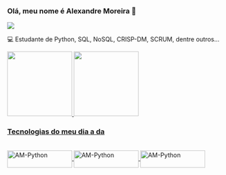 ### Olá, meu nome é Alexandre Moreira 👋
<a href="https://www.linkedin.com/in/alexandremoreira89/" target="_blank"><img src="https://img.shields.io/badge/-LinkedIn-%230077B5?style=for-the-badge&logo=linkedin&logoColor=white" target="_blank"></a>




💻 Estudante de Python, SQL, NoSQL, CRISP-DM, SCRUM, dentre outros...

<div align="left">
<a href="https://github.com/AlexandrMoreira">
<img height="150em" src="https://github-readme-stats.vercel.app/api?username=AlexandrMoreira&show_icons=true&theme=dark&include_all_commits=true&count_private=true"/>
<img height="150em" src="https://github-readme-stats.vercel.app/api/top-langs/?username=AlexandrMoreira&layout=compact&langs_count=7&theme=dark"/>
</div>

  
  
### Tecnologias do meu dia a da 
  
  
<div style="display: inline_block"><br>
<img align="center" alt="AM-Python" height="40" width="150" src="https://img.shields.io/badge/Python-3776AB?style=for-the-badge&logo=python&logoColor=white">
<img align="center" alt="AM-Python" height="40" width="150" src="https://img.shields.io/badge/MySQL-005C84?style=for-the-badge&logo=mysql&logoColor=white">
<img align="center" alt="AM-Python" height="40" width="150" src="https://img.shields.io/badge/MongoDB-4EA94B?style=for-the-badge&logo=mongodb&logoColor=white">
</div>


</div>
